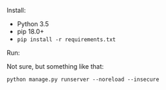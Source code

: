 Install:

* Python 3.5
* pip 18.0+
* `pip install -r requirements.txt`

Run:

Not sure, but something like that:
```
python manage.py runserver --noreload --insecure
```

